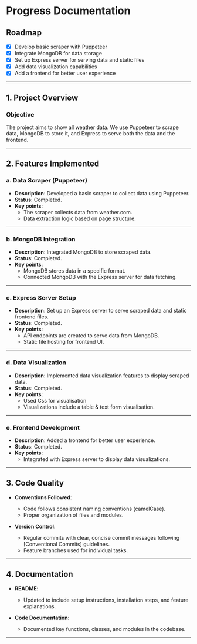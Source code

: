 # Progress Documentation

## Roadmap

- [x] Develop basic scraper with Puppeteer
- [x] Integrate MongoDB for data storage
- [x] Set up Express server for serving data and static files
- [x] Add data visualization capabilities
- [x] Add a frontend for better user experience

---

## 1. Project Overview

### Objective
The project aims to show all weather data. We use Puppeteer to scrape data, MongoDB to store it, and Express to serve both the data and the frontend.

---

## 2. Features Implemented

### a. **Data Scraper (Puppeteer)**

- **Description**: Developed a basic scraper to collect data using Puppeteer. 
- **Status**: Completed.
- **Key points**: 
  - The scraper collects data from weather.com.
  - Data extraction logic based on page structure.
  
---

### b. **MongoDB Integration**

- **Description**: Integrated MongoDB to store scraped data.
- **Status**: Completed.
- **Key points**: 
  - MongoDB stores data in a specific format.
  - Connected MongoDB with the Express server for data fetching.
  
---

### c. **Express Server Setup**

- **Description**: Set up an Express server to serve scraped data and static frontend files.
- **Status**: Completed.
- **Key points**: 
  - API endpoints are created to serve data from MongoDB.
  - Static file hosting for frontend UI.
  
---

### d. **Data Visualization**

- **Description**: Implemented data visualization features to display scraped data.
- **Status**: Completed.
- **Key points**: 
  - Used Css for visualisation
  - Visualizations include a table & text form visualisation.

---

### e. **Frontend Development**

- **Description**: Added a frontend for better user experience.
- **Status**: Completed.
- **Key points**: 
  - Integrated with Express server to display data visualizations.
  
---

## 3. Code Quality

- **Conventions Followed**: 
  - Code follows consistent naming conventions (camelCase).
  - Proper organization of files and modules.
  
- **Version Control**: 
  - Regular commits with clear, concise commit messages following [Conventional Commits] guidelines.
  - Feature branches used for individual tasks.

---

## 4. Documentation

- **README**: 
  - Updated to include setup instructions, installation steps, and feature explanations.
  
- **Code Documentation**: 
  - Documented key functions, classes, and modules in the codebase.

---

